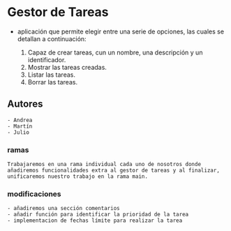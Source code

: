 # Gestor de Tareas

- aplicación que permite elegir entre una serie de opciones, las cuales se detallan a continuación:

	1. Capaz de crear tareas, cun un nombre, una descripción y un identificador.
	2. Mostrar las tareas creadas.
	3. Listar las tareas.
	3. Borrar las tareas.


## Autores

	- Andrea
	- Martín 
	- Julio


### ramas 

	Trabajaremos en una rama individual cada uno de nosotros donde añadiremos funcionalidades extra al gestor de tareas y al finalizar, unificaremos nuestro trabajo en la rama main.



### modificaciones


	- añadiremos una sección comentarios
	- añadir función para identificar la prioridad de la tarea
	- implementacion de fechas límite para realizar la tarea

